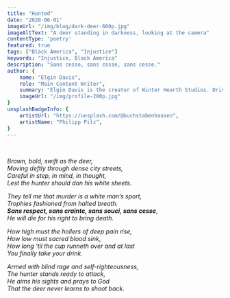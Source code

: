 ```yaml
---
title: "Hunted"
date: "2020-06-01"
imageUrl: "/img/blog/dark-deer-600p.jpg"
imageAltText: "A deer standing in darkness, looking at the camera"
contentType: 'poetry'
featured: true
tags: ["Black America", "Injustice"]
keywords: "Injustice, Black America"
description: "Sans cesse, sans cesse, sans cesse."
author: {
    name: "Elgin Davis",
    role: "Main Content Writer",
    summary: "Elgin Davis is the creator of Winter Hearth Studios. Driven by a passionate spirit and boundless curiosity, Davis' work seeks to explore the depths of humanity and what it might look like to live a hyper-meaningful existence here on earth.",
    imageUrl: "/img/profile-200p.jpg" 
}
unsplashBadgeInfo: {
    artistUrl: "https://unsplash.com/@buchstabenhausen",
    artistName: "Philipp Pilz",
}
---
```


<br />

*Brown, bold, swift as the deer,* <br />
*Moving deftly through dense city streets,* <br />
*Careful in step, in mind, in thought,* <br />
*Lest the hunter should don his white sheets.* <br />

*They tell me that murder is a white man’s sport,* <br />
*Trophies fashioned from halted breath.* <br />
***Sans respect, sans crainte, sans souci, sans cesse***, <br />
*He will die for his right to bring death.* <br />

*How high must the hollers of deep pain rise,* <br />
*How low must sacred blood sink,* <br />
*How long ‘til the cup runneth over and at last* <br />
*You finally take your drink.* <br />

*Armed with blind rage and self-righteousness,* <br />
*The hunter stands ready to attack,* <br />
*He aims his sights and prays to God* <br />
*That the deer never learns to shoot back.* <br />

<br />